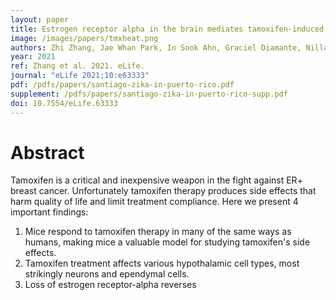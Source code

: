 ```yaml
---
layout: paper
title: Estrogen receptor alpha in the brain mediates tamoxifen-induced changes in physiology in mice
image: /images/papers/tmxheat.png
authors: Zhi Zhang, Jae Whan Park, In Sook Ahn, Graciel Diamante, Nilla Sivakumar, Douglas Arneson, Xia Yang, J Edward van Veen, Stephanie M Correa
year: 2021
ref: Zhang et al. 2021. eLife.
journal: "eLife 2021;10:e63333"
pdf: /pdfs/papers/santiago-zika-in-puerto-rico.pdf
supplement: /pdfs/papers/santiago-zika-in-puerto-rico-supp.pdf
doi: 10.7554/eLife.63333
---
```


# Abstract

Tamoxifen is a critical and inexpensive weapon in the fight against ER+ breast cancer.
Unfortunately tamoxifen therapy produces side effects that harm quality of life
and limit treatment compliance. Here we present 4 important findings: <br>
1. Mice respond to tamoxifen therapy in many of the same ways as humans, making
mice a valuable model for studying tamoxifen's side effects. <br>
2. Tamoxifen treatment affects various hypothalamic cell types, most strikingly
neurons and ependymal cells. <br>
3. Loss of estrogen receptor-alpha reverses 
